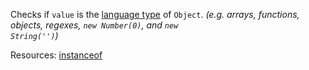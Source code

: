 Checks if <code>value</code> is the <a href="http://www.ecma-international.org/ecma-262/7.0/#sec-ecmascript-language-types">language type</a> of <code>Object</code>. <em>(e.g. arrays, functions, objects, regexes, <code>new Number(0)</code>, and <code>new String('')</code>)</em>

Resources: [instanceof](https://developer.mozilla.org/docs/Web/JavaScript/Reference/Operators/instanceof)
